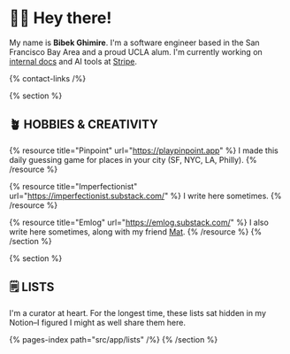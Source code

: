 # 👋🏽 Hey there!

My name is **Bibek Ghimire**. I'm a software engineer based in the San Francisco Bay Area and a proud UCLA alum.
I'm currently working on [internal docs](https://www.writethedocs.org/videos/portland/2024/sociological-considerations-in-designing-an-internal-documentation-platform-alistair-gray/) and AI tools at [Stripe](https://stripe.com).

{% contact-links /%}

{% section %}

## 🪴 HOBBIES & CREATIVITY

{% resource title="Pinpoint" url="https://playpinpoint.app" %}
I made this daily guessing game for places in your city (SF, NYC, LA, Philly).
{% /resource %}

{% resource title="Imperfectionist" url="https://imperfectionist.substack.com/" %}
I write here sometimes.
{% /resource %}

{% resource title="Emlog" url="https://emlog.substack.com/" %}
I also write here sometimes, along with my friend [Mat](https://varughese.github.io/).
{% /resource %}
{% /section %}

{% section %}

## 🗒️ LISTS

I'm a curator at heart. For the longest time, these lists sat hidden in my Notion–I figured I might as well share them here.

{% pages-index path="src/app/lists" /%}
{% /section %}